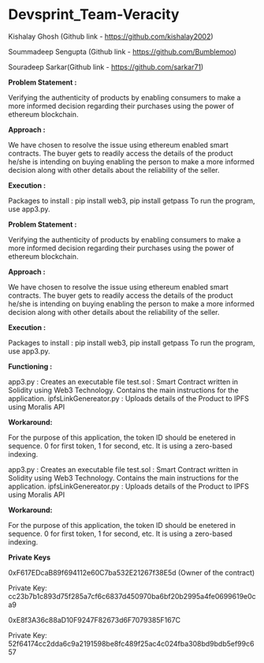 # Devsprint_Team-Veracity

Kishalay Ghosh (Github link - https://github.com/kishalay2002)

Soummadeep Sengupta (Github link - https://github.com/Bumblemoo)

Souradeep Sarkar(Github link - https://github.com/sarkar71)



**Problem Statement :**

Verifying the authenticity of products by enabling consumers to make a more informed decision regarding their purchases using the power of ethereum blockchain.

**Approach :**

We have chosen to resolve the issue using ethereum enabled smart contracts. The buyer gets to readily access the details of the product he/she is intending on buying enabling the person to make a more informed decision along with other details about the reliability of the seller. 

**Execution :**

Packages to install : pip install web3, pip install getpass
To run the program, use app3.py. 




**Problem Statement :**

Verifying the authenticity of products by enabling consumers to make a more informed decision regarding their purchases using the power of ethereum blockchain.

**Approach :**

We have chosen to resolve the issue using ethereum enabled smart contracts. The buyer gets to readily access the details of the product he/she is intending on buying enabling the person to make a more informed decision along with other details about the reliability of the seller. 

**Execution :**

Packages to install : pip install web3, pip install getpass
To run the program, use app3.py. 


**Functioning :**

app3.py : Creates an executable file
test.sol : Smart Contract written in Solidity using Web3 Technology. Contains the main instructions for the application. 
ipfsLinkGenereator.py : Uploads details of the Product to IPFS using Moralis API


**Workaround:**

For the purpose of this application, the token ID should be enetered in sequence. 0 for first token, 1 for second, etc.
It is using a zero-based indexing.

app3.py : Creates an executable file
test.sol : Smart Contract written in Solidity using Web3 Technology. Contains the main instructions for the application. 
ipfsLinkGenereator.py : Uploads details of the Product to IPFS using Moralis API


**Workaround:**

For the purpose of this application, the token ID should be enetered in sequence. 0 for first token, 1 for second, etc.
It is using a zero-based indexing.

**Private Keys**

0xF617EDcaB89f694112e60C7ba532E21267f38E5d (Owner of the contract)

Private Key: cc23b7b1c893d75f285a7cf6c6837d450970ba6bf20b2995a4fe0699619e0ca9

0xE8f3A36c88aD10F9247F82673d6F7079385F167C

Private Key: 52f64174cc2dda6c9a2191598be8fc489f25ac4c024fba308bd9bdb5ef99c657

